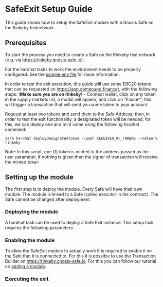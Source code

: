 # SafeExit Setup Guide

This guide shows how to setup the SafeExit module with a Gnosis Safe on the Rinkeby testnetwork.

## Prerequisites

To start the process you need to create a Safe on the Rinkeby test network (e.g. via https://rinkeby.gnosis-safe.io).

For the hardhat tasks to work the environment needs to be properly configured. See the [sample env file](../.env.sample) for more information.

In order to test the exit execution, this guide will use some ERC20 tokens that can be requested on https://app.compound.finance/, with the following steps: (**Make sure you are on rinkeby**) - Connect wallet, click on any token in the supply markets list, a modal will appear, and click on "Faucet"; this will trigger a transaction that will send you some token to your account.

Request at least two tokens and send them to the Safe Address; then, in order to test the exit functionality, a designated token will be needed, for this, we can deploy one and mint some using the following hardhat command:

`yarn hardhat deployDesignatedToken --user RECEIVER_OF_TOKENS --network rinkeby`

Note: In this script, one (1) token is minted to the address passed as the user parameter, if nothing is given then the signer of transaction will receive the minted token

## Setting up the module

The first step is to deploy the module. Every Safe will have their own module. The module is linked to a Safe (called executor in the contract). The Safe cannot be changed after deployment.

### Deploying the module

A hardhat task can be used to deploy a Safe Exit instance. This setup task requires the following parameters:

### Enabling the module

To allow the SafeExit module to actually work it is required to enable it on the Safe that it is connected to. For this it is possible to use the Transaction Builder on https://rinkeby.gnosis-safe.io. For this you can follow our tutorial on [adding a module](https://help.gnosis-safe.io/en/articles/4934427-add-a-module).

### Executing the exit
